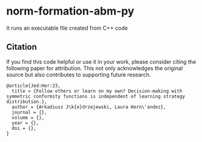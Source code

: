 # norm-formation-abm-py
It runs an executable file created from C++ code

## Citation
If you find this code helpful or use it in your work, please consider citing the following paper for attribution. This not only acknowledges the original source but also contributes to supporting future research.
```
@article{Jed:Her:23,
  title = {Follow others or learn on my own? Decision-making with symmetric conformity functions is independent of learning strategy distribution.},
  author = {Arkadiusz J\k{e}drzejewski, Laura Hern\'andez},
  journal = {},
  volume = {},
  year = {},
  doi = {},
}
```
